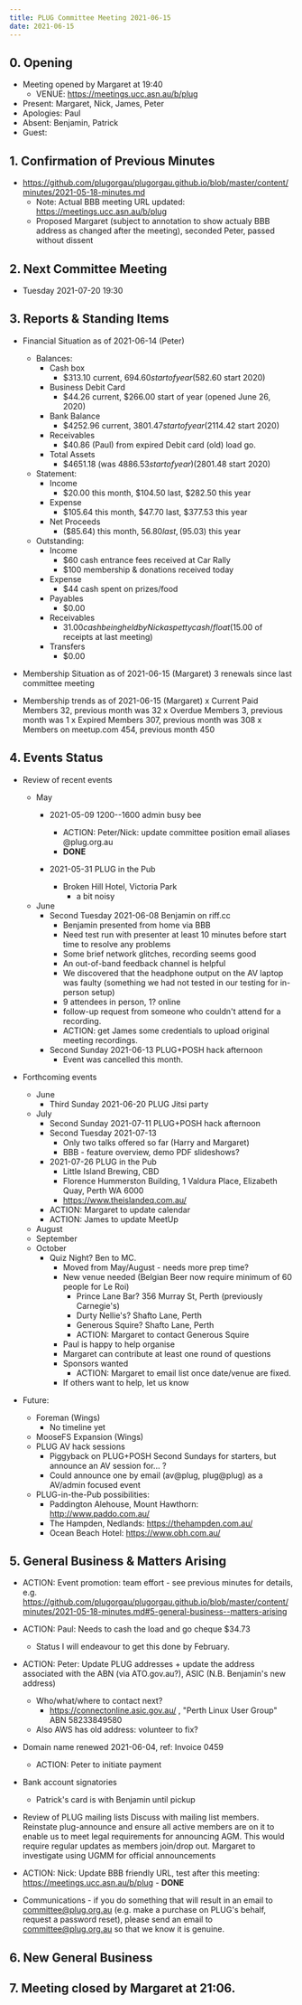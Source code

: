 ```yaml
---
title: PLUG Committee Meeting 2021-06-15
date: 2021-06-15
---
```


## 0. Opening
* Meeting opened by Margaret at 19:40
  * VENUE: https://meetings.ucc.asn.au/b/plug
* Present: Margaret, Nick, James, Peter
* Apologies: Paul
* Absent: Benjamin, Patrick
* Guest: 

## 1. Confirmation of Previous Minutes
* https://github.com/plugorgau/plugorgau.github.io/blob/master/content/minutes/2021-05-18-minutes.md
  * Note: Actual BBB meeting URL updated: https://meetings.ucc.asn.au/b/plug
  * Proposed Margaret (subject to annotation to show actualy BBB address as changed after the meeting), seconded Peter, passed without dissent

## 2. Next Committee Meeting
* Tuesday 2021-07-20 19:30

## 3. Reports & Standing Items
* Financial Situation as of 2021-06-14 (Peter)
  * Balances:
    * Cash box
      * $313.10 current, $694.60 start of year ($582.60 start 2020)
    * Business Debit Card
      * $44.26 current, $266.00 start of year (opened June 26, 2020)
    * Bank Balance
      * $4252.96 current, $3801.47 start of year ($2114.42 start 2020)
    * Receivables
      * $40.86 (Paul) from expired Debit card (old) load go.
    * Total Assets
      * $4651.18 (was $4886.53 start of year) ($2801.48 start 2020)
  * Statement:
    * Income
      * $20.00 this month, $104.50 last, $282.50 this year
    * Expense
      * $105.64 this month, $47.70 last, $377.53 this year
    * Net Proceeds
      * ($85.64) this month, $56.80 last, ($95.03) this year
  * Outstanding:
      * Income
          * $60 cash entrance fees received at Car Rally
          * $100 membership & donations received today
      * Expense
          * $44 cash spent on prizes/food
      * Payables
        * $0.00
      * Receivables
        * $31.00 cash being held by Nick as petty cash/float
        ($15.00 of receipts at last meeting)
      * Transfers
        * $0.00

* Membership Situation as of 2021-06-15 (Margaret)
    3 renewals since last committee meeting

* Membership trends as of 2021-06-15 (Margaret)
    x Current Paid Members 32, previous month was 32
    x Overdue Members 3, previous month was 1
    x Expired Members 307, previous month was 308
    x Members on meetup.com 454, previous month 450

## 4. Events Status
* Review of recent events
    
  * May
    * 2021-05-09 1200--1600 admin busy bee
        * ACTION: Peter/Nick: update committee position email aliases @plug.org.au
        * **DONE**
        
    * 2021-05-31 PLUG in the Pub
      * Broken Hill Hotel, Victoria Park
        * a bit noisy
  * June
    * Second Tuesday 2021-06-08 Benjamin on riff.cc
      * Benjamin presented from home via BBB
      * Need test run with presenter at least 10 minutes before start time to resolve any problems
      * Some brief network glitches, recording seems good
      * An out-of-band feedback channel is helpful
      * We discovered that the headphone output on the AV laptop was faulty (something we had not tested in our testing for in-person setup)
      * 9 attendees in person, 1? online
      * follow-up request from someone who couldn't attend for a recording.
      * ACTION: get James some credentials to upload original meeting recordings.
    * Second Sunday 2021-06-13 PLUG+POSH hack afternoon
      * Event was cancelled this month.

* Forthcoming events
  * June 
    * Third Sunday 2021-06-20 PLUG Jitsi party
  * July
    * Second Sunday 2021-07-11 PLUG+POSH hack afternoon
    * Second Tuesday 2021-07-13 
      * Only two talks offered so far (Harry and Margaret)
      * BBB - feature overview, demo PDF slideshows?
    * 2021-07-26 PLUG in the Pub
       * Little Island Brewing, CBD
       * Florence Hummerston Building, 1 Valdura Place, Elizabeth Quay, Perth WA 6000
       * https://www.theislandeq.com.au/
    * ACTION: Margaret to update calendar
    * ACTION: James to update MeetUp
  * August
  * September
  * October
    * Quiz Night? Ben to MC.
      * Moved from May/August - needs more prep time?
      * New venue needed (Belgian Beer now require minimum of 60 people for Le Roi)
        * Prince Lane Bar? 356 Murray St, Perth (previously Carnegie's)
        * Durty Nellie's? Shafto Lane, Perth
        * Generous Squire? Shafto Lane, Perth
        * ACTION: Margaret to contact Generous Squire
      * Paul is happy to help organise
      * Margaret can contribute at least one round of questions
      * Sponsors wanted
        * ACTION: Margaret to email list once date/venue are fixed.
      * If others want to help, let us know

* Future:
  * Foreman (Wings)
    * No timeline yet
  * MooseFS Expansion (Wings)
  * PLUG AV hack sessions
    * Piggyback on PLUG+POSH Second Sundays for starters, but announce an AV session for... ?
    * Could announce one by email (av@plug, plug@plug) as a AV/admin focused event
  * PLUG-in-the-Pub possibilities:
    * Paddington Alehouse, Mount Hawthorn: http://www.paddo.com.au/
    * The Hampden, Nedlands: https://thehampden.com.au/
    * Ocean Beach Hotel: https://www.obh.com.au/

## 5. General Business & Matters Arising
* ACTION: Event promotion: team effort - see previous minutes for details, e.g. https://github.com/plugorgau/plugorgau.github.io/blob/master/content/minutes/2021-05-18-minutes.md#5-general-business--matters-arising

* ACTION: Paul: Needs to cash the load and go cheque $34.73
    * Status I will endeavour to get this done by February.
* ACTION: Peter: Update PLUG addresses + update the address associated with the ABN (via ATO.gov.au?), ASIC (N.B. Benjamin's new address)
  * Who/what/where to contact next?
    * https://connectonline.asic.gov.au/ , "Perth Linux User Group" ABN 58233849580
  * Also AWS has old address: volunteer to fix?
* Domain name renewed 2021-06-04, ref: Invoice 0459
  * ACTION: Peter to initiate payment
* Bank account signatories
  * Patrick's card is with Benjamin until pickup

* Review of PLUG mailing lists Discuss with mailing list members. Reinstate plug-announce and ensure all active members are on it to enable us to meet legal requirements for announcing AGM. This would require regular updates as members join/drop out. Margaret to investigate using UGMM for official announcements


* ACTION: Nick: Update BBB friendly URL, test after this meeting: https://meetings.ucc.asn.au/b/plug - **DONE**

* Communications - if you do something that will result in an email to committee@plug.org.au (e.g. make a purchase on PLUG's behalf, request a password reset), please send an email to committee@plug.org.au so that we know it is genuine. 

## 6. New General Business

## 7. Meeting closed by Margaret at 21:06.
